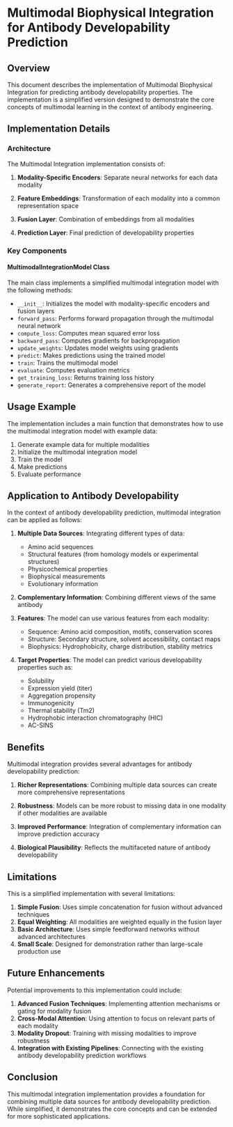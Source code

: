 # Multimodal Biophysical Integration for Antibody Developability Prediction

## Overview

This document describes the implementation of Multimodal Biophysical Integration for predicting antibody developability properties. The implementation is a simplified version designed to demonstrate the core concepts of multimodal learning in the context of antibody engineering.

## Implementation Details

### Architecture

The Multimodal Integration implementation consists of:

1. **Modality-Specific Encoders**: Separate neural networks for each data modality

2. **Feature Embeddings**: Transformation of each modality into a common representation space

3. **Fusion Layer**: Combination of embeddings from all modalities

4. **Prediction Layer**: Final prediction of developability properties

### Key Components

#### MultimodalIntegrationModel Class

The main class implements a simplified multimodal integration model with the following methods:

- `__init__`: Initializes the model with modality-specific encoders and fusion layers
- `forward_pass`: Performs forward propagation through the multimodal neural network
- `compute_loss`: Computes mean squared error loss
- `backward_pass`: Computes gradients for backpropagation
- `update_weights`: Updates model weights using gradients
- `predict`: Makes predictions using the trained model
- `train`: Trains the multimodal model
- `evaluate`: Computes evaluation metrics
- `get_training_loss`: Returns training loss history
- `generate_report`: Generates a comprehensive report of the model

## Usage Example

The implementation includes a main function that demonstrates how to use the multimodal integration model with example data:

1. Generate example data for multiple modalities
2. Initialize the multimodal integration model
3. Train the model
4. Make predictions
5. Evaluate performance

## Application to Antibody Developability

In the context of antibody developability prediction, multimodal integration can be applied as follows:

1. **Multiple Data Sources**: Integrating different types of data:
   - Amino acid sequences
   - Structural features (from homology models or experimental structures)
   - Physicochemical properties
   - Biophysical measurements
   - Evolutionary information

2. **Complementary Information**: Combining different views of the same antibody

3. **Features**: The model can use various features from each modality:
   - Sequence: Amino acid composition, motifs, conservation scores
   - Structure: Secondary structure, solvent accessibility, contact maps
   - Biophysics: Hydrophobicity, charge distribution, stability metrics

4. **Target Properties**: The model can predict various developability properties such as:
   - Solubility
   - Expression yield (titer)
   - Aggregation propensity
   - Immunogenicity
   - Thermal stability (Tm2)
   - Hydrophobic interaction chromatography (HIC)
   - AC-SINS

## Benefits

Multimodal integration provides several advantages for antibody developability prediction:

1. **Richer Representations**: Combining multiple data sources can create more comprehensive representations

2. **Robustness**: Models can be more robust to missing data in one modality if other modalities are available

3. **Improved Performance**: Integration of complementary information can improve prediction accuracy

4. **Biological Plausibility**: Reflects the multifaceted nature of antibody developability

## Limitations

This is a simplified implementation with several limitations:

1. **Simple Fusion**: Uses simple concatenation for fusion without advanced techniques
2. **Equal Weighting**: All modalities are weighted equally in the fusion layer
3. **Basic Architecture**: Uses simple feedforward networks without advanced architectures
4. **Small Scale**: Designed for demonstration rather than large-scale production use

## Future Enhancements

Potential improvements to this implementation could include:

1. **Advanced Fusion Techniques**: Implementing attention mechanisms or gating for modality fusion
2. **Cross-Modal Attention**: Using attention to focus on relevant parts of each modality
3. **Modality Dropout**: Training with missing modalities to improve robustness
4. **Integration with Existing Pipelines**: Connecting with the existing antibody developability prediction workflows

## Conclusion

This multimodal integration implementation provides a foundation for combining multiple data sources for antibody developability prediction. While simplified, it demonstrates the core concepts and can be extended for more sophisticated applications.
